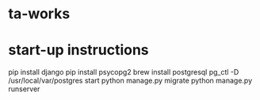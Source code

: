 # ta-works
# start-up instructions
pip install django
pip install psycopg2
brew install postgresql
pg_ctl -D /usr/local/var/postgres start
python manage.py migrate
python manage.py runserver
